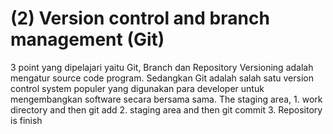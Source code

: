 # (2) Version control and branch management (Git)
3 point yang dipelajari yaitu Git, Branch dan Repository
Versioning adalah mengatur source code program.
Sedangkan Git adalah salah satu version control system populer yang digunakan para developer untuk mengembangkan software secara bersama sama.
The staging area, 1. work directory and then git add 2. staging area and then git commit 3. Repository is finish
